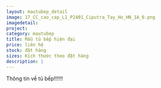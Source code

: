 ```yaml
---
layout: mautubep_detail
image: 17_CC_cao_cap_L1_P2401_Ciputra_Tay_Ho_HN_1A_0.png
imagedetail:
project:
category: mautubep
title: Mẫu tủ bếp hiện đại
price: liên hệ
stock: đặt hàng
sizes: Kích thước theo đặt hàng
description: |
---
```

Thông tin về tủ bếp!!!!!!